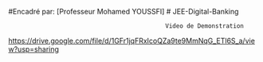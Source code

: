 #Encadré par: [Professeur Mohamed YOUSSFI]
              # JEE-Digital-Banking

                                                Video de Demonstration

                                          
https://drive.google.com/file/d/1GFr1jqFRxIcoQZa9te9MmNqG_ETl6S_a/view?usp=sharing


